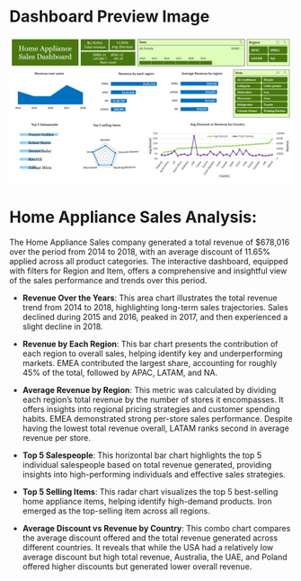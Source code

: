 # Dashboard Preview Image

![Home Appliance Sales Dashboard]( https://github.com/Anandhi-Balu/Data-Analysis-and-Visualization-in-Excel/blob/main/Home%20Appliance%20Sales%20Analysis/Home_appliance_sales_dashboard.png)

# Home Appliance Sales Analysis:

The Home Appliance Sales company generated a total revenue of $678,016 over the period from 2014 to 2018, with an average discount of 11.65% applied across all product categories. The interactive dashboard, equipped with filters for Region and Item, offers a comprehensive and insightful view of the sales performance and trends over this period.

* **Revenue Over the Years**: This area chart illustrates the total revenue trend from 2014 to 2018, highlighting long-term sales trajectories. Sales declined during 2015 and 2016, peaked in 2017, and then experienced a slight decline in 2018.

* **Revenue by Each Region**: This bar chart presents the contribution of each region to overall sales, helping identify key and underperforming markets. EMEA contributed the largest share, accounting for roughly 45% of the total, followed by APAC, LATAM, and NA.

* **Average Revenue by Region**: This metric was calculated by dividing each region’s total revenue by the number of stores it encompasses. It offers insights into regional pricing strategies and customer spending habits. EMEA demonstrated strong per-store sales performance. Despite having the lowest total revenue overall, LATAM ranks second in average revenue per store.

* **Top 5 Salespeople**: This horizontal bar chart highlights the top 5 individual salespeople based on total revenue generated, providing insights into high-performing individuals and effective sales strategies.

* **Top 5 Selling Items**: This radar chart visualizes the top 5 best-selling home appliance items, helping identify high-demand products. Iron emerged as the top-selling item across all regions.

* **Average Discount vs Revenue by Country**: This combo chart compares the average discount offered and the total revenue generated across different countries. It reveals that while the USA had a relatively low average discount but high total revenue, Australia, the UAE, and Poland offered higher discounts but generated lower overall revenue.
